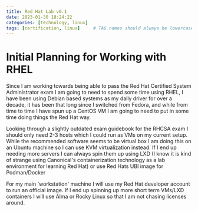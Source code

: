 ```yaml
---
title: Red Hat Lab v0.1
date: 2023-01-30 18:24:22 
categories: [technology, linux]
tags: [certification, linux]     # TAG names should always be lowercase
---
```

# Initial Planning for Working with RHEL 

Since I am working towards being able to pass the Red Hat Certified System Administrator exam I am going to need to spend some time using RHEL, I have been using Debian based systems as my daily driver for over a decade, it has been that long since I switched from Fedora, and while from time to time I have spun up a CentOS VM I am going to need to put in some time doing things the Red Hat way.  

Looking through a slightly outdated exam guidebook for the RHCSA exam I should only need 2-3 hosts which I could run as VMs on my current setup. While the recommended software seems to be virtual box I am doing this on an Ubuntu machine so I can use KVM virtualization instead. If I end up needing more servers I can always spin them up using LXD (I know it is kind of strange using Canonical's containerization technology as a lab environment for learning Red Hat) or use Red Hats UBI image for Podman/Docker  

For my main 'workstation' machine I will use my Red Hat developer account to run an official image. If I end up spinning up more short term VMs/LXD containers I will use Alma or Rocky Linux so that I am not chasing licenses around.  

